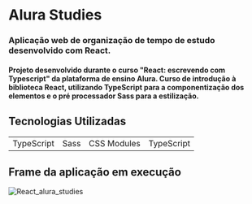 <h1>Alura Studies</h1>

<h3>Aplicação web de organização de tempo de estudo desenvolvido com React.</h3>
<h4>Projeto desenvolvido durante o curso "React: escrevendo com Typescript" da plataforma de ensino Alura. Curso de introdução à biblioteca React, utilizando TypeScript para a componentização dos elementos e o pré processador Sass para a estilização.</h4>



<h2>Tecnologias Utilizadas</h2>
<table>
  <tr>
    <td>TypeScript</td>
    <td>Sass</td>
    <td>CSS Modules</td>
    <td>TypeScript</td>
   </tr>
 </table>
 
<h2>Frame da aplicação em execução</h2>

![React_alura_studies](https://user-images.githubusercontent.com/64814663/189505269-dcd1504c-2311-4c55-921d-cb7c247cdb04.png)
